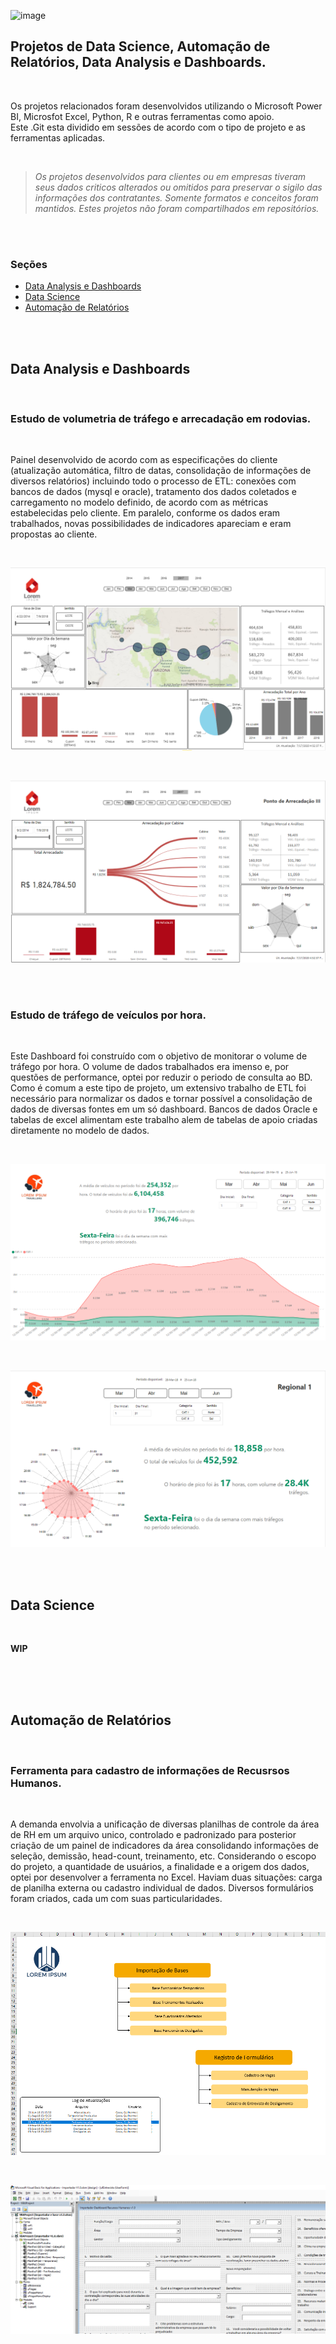 ![image](https://github.com/Gui-Costa1/Portifolio/blob/master/logo%20linkedin%2050x50.jpg?raw=true (www.linkedin.com/in/guilherme-costa-9b749238))

## Projetos de Data Science, Automação de Relatórios, Data Analysis e Dashboards.

<br>  

Os projetos relacionados foram desenvolvidos utilizando o Microsoft Power BI, Microsfot Excel, Python, R e outras ferramentas como apoio.  
Este .Git esta dividido em sessões de acordo com o tipo de projeto e as ferramentas aplicadas.  

<br>  

> *Os projetos desenvolvidos para clientes ou em empresas tiveram seus dados criticos alterados ou omitidos para preservar o sigilo das informações dos contratantes. Somente formatos e conceitos foram mantidos. Estes projetos não foram compartilhados em repositórios.*
<br>  

<br>  

### Seções

  * [Data Analysis e Dashboards](#data-analysis-e-dashboard)
  * [Data Science](#data-science)
  * [Automação de Relatórios](#automação-de-relatórios)

<br>  

<br>  

## Data Analysis e Dashboards

<br>  

### Estudo de volumetria de tráfego e arrecadação em rodovias.

<br>  

Painel desenvolvido de acordo com as especificações do cliente (atualização automática, filtro de datas, consolidação de informações de diversos relatórios) incluindo todo o processo de ETL: conexões com bancos de dados (mysql e oracle), tratamento dos dados coletados e carregamento no modelo definido, de acordo com as métricas estabelecidas pelo cliente. Em paralelo, conforme os dados eram trabalhados, novas possibilidades de indicadores apareciam e eram propostas ao cliente.

<br>  

![image](https://github.com/Gui-Costa1/Guilherme_Portifolio/blob/master/Dashboard%201%20(arrecadacao%20afl).png?raw=true)  

<br>  

![image](https://github.com/Gui-Costa1/Guilherme_Portifolio/blob/master/Dashboard%201%20(arrecadacao%20afl)%202.png?raw=true)  

<br>  

<br>  

### Estudo de tráfego de veículos por hora.

<br>  

Este Dashboard foi construído com o objetivo de monitorar o volume de tráfego por hora. O volume de dados trabalhados era imenso e, por questões de performance, optei por reduzir o periodo de consulta ao BD. Como é comum a este tipo de projeto, um extensivo trabalho de ETL foi necessário para normalizar os dados e tornar possível a consolidação de dados de diversas fontes em um só dashboard. Bancos de dados Oracle e tabelas de excel alimentam este trabalho alem de tabelas de apoio criadas diretamente no modelo de dados.

<br>  

![image](https://github.com/Gui-Costa1/Guilherme_Portifolio/blob/master/Dashboard%202%20(Traf%20hora%20afl).png?raw=true)  

<br>  

![image](https://github.com/Gui-Costa1/Guilherme_Portifolio/blob/master/Dashboard%202%20(Traf%20hora%20afl)%202.png?raw=true)
<br>  

<br>  

<br>  

## Data Science

<br>  

**WIP**

<br>  

<br>  

<br>  

## Automação de Relatórios

<br>  

### Ferramenta para cadastro de informações de Recusrsos Humanos.

<br>  

A demanda envolvia a unificação de diversas planilhas de controle da área de RH em um arquivo unico, controlado e padronizado para posterior criação de um painel de indicadores da área consolidando informações de seleção, demissão, head-count, treinamento, etc. Considerando o escopo do projeto, a quantidade de usuários, a finalidade e a origem dos dados, optei por desenvolver a ferramenta no Excel. Haviam duas situações: carga de planilha externa ou cadastro individual de dados. Diversos formulários foram criados, cada um com suas particularidades. 

<br>  

![image](https://github.com/Gui-Costa1/Guilherme_Portifolio/blob/master/Importador%20RH%201.png?raw=true)  

<br>  

![image](https://github.com/Gui-Costa1/Guilherme_Portifolio/blob/master/Importador%20RH%202.png?raw=true)
<br>  

<br>  

<br>  



